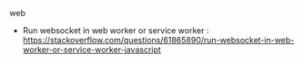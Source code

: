 web

* Run websocket in web worker or service worker : https://stackoverflow.com/questions/61865890/run-websocket-in-web-worker-or-service-worker-javascript

